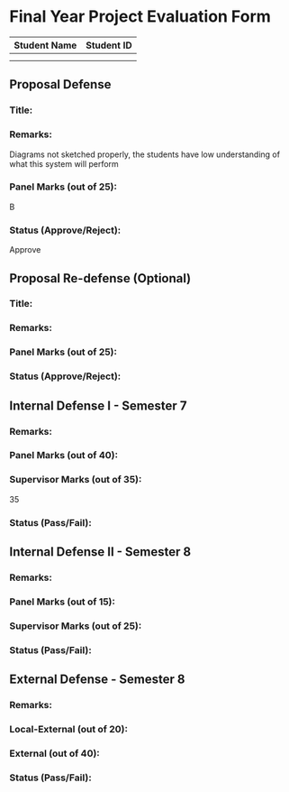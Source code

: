 # Final Year Project Evaluation Form

| Student Name  | Student ID |
| ------------- | ------------- |
|  |  |
|  |  |

## Proposal Defense
### Title:

### Remarks: 
Diagrams not sketched properly, the students have low understanding of what this system will perform
### Panel Marks (out of 25):
B
### Status (Approve/Reject):
Approve
## Proposal Re-defense (Optional)
### Title:

### Remarks: 

### Panel Marks (out of 25):

### Status (Approve/Reject):


## Internal Defense I - Semester 7
### Remarks: 

### Panel Marks (out of 40):

### Supervisor Marks (out of 35):
35
### Status (Pass/Fail):

## Internal Defense II - Semester 8
### Remarks: 

### Panel Marks (out of 15):

### Supervisor Marks (out of 25):

### Status (Pass/Fail):

## External Defense - Semester 8
### Remarks: 

### Local-External (out of 20):

### External (out of 40):

### Status (Pass/Fail):
